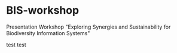 # BIS-workshop
Presentation Workshop "Exploring Synergies and Sustainability for Biodiversity Information Systems"


test
test
